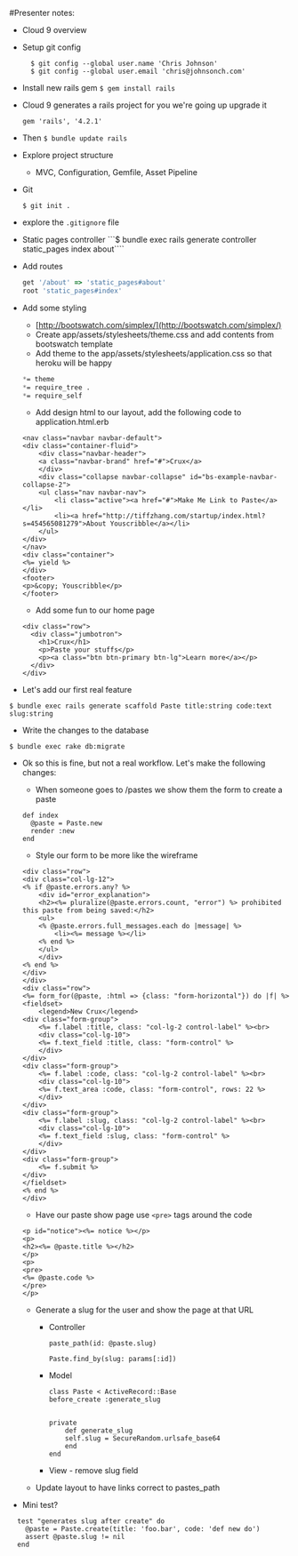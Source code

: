 #Presenter notes:
* Cloud 9 overview
* Setup git config
  ```
    $ git config --global user.name 'Chris Johnson' 
    $ git config --global user.email 'chris@johnsonch.com' 
  ```
* Install new rails gem ```$ gem install rails```
* Cloud 9 generates a rails project for you we're going up upgrade it

	```
	gem 'rails', '4.2.1'
	```
* Then ```$ bundle update rails```

* Explore project structure
  * MVC, Configuration, Gemfile, Asset Pipeline
* Git
	
	```
	$ git init .
	```
* explore the ```.gitignore``` file
	
* Static pages controller 
```$ bundle exec rails generate controller static_pages index about````

* Add routes
  ```ruby
  get '/about' => 'static_pages#about'
  root 'static_pages#index'
  ```

* Add some styling
	* [http://bootswatch.com/simplex/](http://bootswatch.com/simplex/)
	* Create app/assets/stylesheets/theme.css and add contents from bootswatch template
	* Add theme to the app/assets/stylesheets/application.css so that heroku will be happy

    ```css
    *= theme
    *= require_tree .
    *= require_self
    ```
	* Add design html to our layout, add the following code to application.html.erb
	
    ```
    <nav class="navbar navbar-default">
    <div class="container-fluid">
        <div class="navbar-header">
        <a class="navbar-brand" href="#">Crux</a>
        </div>
        <div class="collapse navbar-collapse" id="bs-example-navbar-collapse-2">
        <ul class="nav navbar-nav">
            <li class="active"><a href="#">Make Me Link to Paste</a></li>
            <li><a href="http://tiffzhang.com/startup/index.html?s=454565081279">About Youscribble</a></li>
        </ul>
    </div>
    </nav>
    <div class="container">
    <%= yield %>
    </div>      
    <footer>
    <p>&copy; Youscribble</p>
    </footer>
    ```
    
	* Add some fun to our home page
	
    ```
    <div class="row">
      <div class="jumbotron">
        <h1>Crux</h1>
        <p>Paste your stuffs</p>
        <p><a class="btn btn-primary btn-lg">Learn more</a></p>
      </div>
    </div>
    
   	```
* Let's add our first real feature
```
$ bundle exec rails generate scaffold Paste title:string code:text slug:string
```

* Write the changes to the database
```
$ bundle exec rake db:migrate
```

* Ok so this is fine, but not a real workflow. Let's make the following changes:
	* When someone goes to /pastes we show them the form to create a paste
	
	```
	def index
      @paste = Paste.new
      render :new
  	end
	```
	
	* Style our form to be more like the wireframe

    ```
    <div class="row">
    <div class="col-lg-12">
    <% if @paste.errors.any? %>
        <div id="error_explanation">
        <h2><%= pluralize(@paste.errors.count, "error") %> prohibited this paste from being saved:</h2>
        <ul>
        <% @paste.errors.full_messages.each do |message| %>
            <li><%= message %></li>
        <% end %>
        </ul>
        </div>
    <% end %>
    </div>
    </div>
    <div class="row">
    <%= form_for(@paste, :html => {class: "form-horizontal"}) do |f| %>
    <fieldset>
        <legend>New Crux</legend>
    <div class="form-group">
        <%= f.label :title, class: "col-lg-2 control-label" %><br>
        <div class="col-lg-10">
        <%= f.text_field :title, class: "form-control" %>
        </div>
    </div>
    <div class="form-group">
        <%= f.label :code, class: "col-lg-2 control-label" %><br>
        <div class="col-lg-10">
        <%= f.text_area :code, class: "form-control", rows: 22 %>
        </div>
    </div>
    <div class="form-group">
        <%= f.label :slug, class: "col-lg-2 control-label" %><br>
        <div class="col-lg-10">
        <%= f.text_field :slug, class: "form-control" %>
        </div>
    </div>
    <div class="form-group">
        <%= f.submit %>
    </div>
    </fieldset>
    <% end %>
    </div>
    ```
	* Have our paste show page use ```<pre>``` tags around the code

    ```
    <p id="notice"><%= notice %></p>
    <p>
    <h2><%= @paste.title %></h2>
    </p>
    <p>
    <pre>
    <%= @paste.code %>
    </pre>
    </p>
    
    ```
    
	* Generate a slug for the user and show the page at that URL
		* Controller
		
			```
			paste_path(id: @paste.slug)
			
			Paste.find_by(slug: params[:id])
			```
			
		* Model
            ```
            class Paste < ActiveRecord::Base
            before_create :generate_slug
            
            
            private
                def generate_slug
                self.slug = SecureRandom.urlsafe_base64
                end
            end
            ```
		* View - remove slug field
	* Update layout to have links correct to pastes_path



	
* Mini test? 

```
  test "generates slug after create" do
    @paste = Paste.create(title: 'foo.bar', code: 'def new do')
    assert @paste.slug != nil
  end
```
